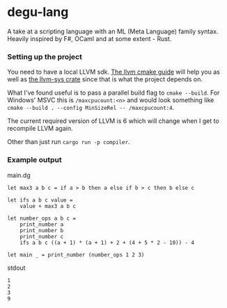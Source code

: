 # degu-lang

A take at a scripting language with an ML (Meta Language) family syntax. Heavily inspired by F#, OCaml and at some extent - Rust.

### Setting up the project

You need to have a local LLVM sdk. [The llvm cmake guide](https://llvm.org/docs/CMake.html) will help you as well as [the llvm-sys crate](https://crates.io/crates/llvm-sys) since that is what the project depends on.

What I've found useful is to pass a parallel build flag to `cmake --build`. For Windows' MSVC this is `/maxcpucount:<n>` and would look something like `cmake --build . --config MinSizeRel -- /maxcpucount:4`.

The current required version of LLVM is 6 which will change when I get to recompile LLVM again.

Other than just run `cargo run -p compiler`.

### Example output

main.dg
```f#
let max3 a b c = if a > b then a else if b > c then b else c

let ifs a b c value =
    value + max3 a b c

let number_ops a b c =
    print_number a
    print_number b
    print_number c
    ifs a b c ((a + 1) * (a + 1) + 2 + (4 + 5 * 2 - 10)) - 4

let main _ = print_number (number_ops 1 2 3)

```

stdout
```
1
2
3
9
```
